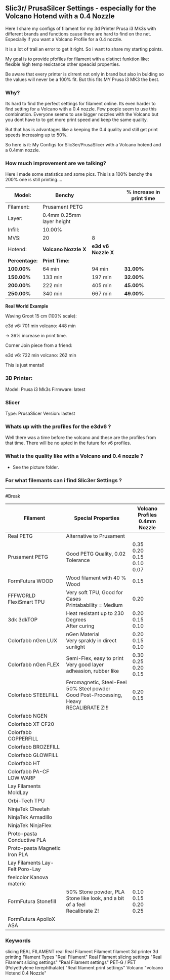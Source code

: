 ## Slic3r/ PrusaSilcer Settings - especially for the Volcano Hotend with a 0.4 Nozzle

Here I share my configs of filament for my 3d Printer Prusa i3 Mk3s with different brands and functions cause there are hard to find on the net. Especially if you want a Volcano Profile for a 0.4 nozzle.

It is a lot of trail an error to get it right. So i want to share my starting points.

My goal is to provide pfofiles for filament with a distinct funktion like: flexible high temp resictance other speacisl properties.

Be aware that every printer is dirrent not only in brand but also in bulding so the values will never be a 100% fit. But this fits MY Prusa i3 MK3 the best.

### Why?

Its hard to find the perfect settings for filament online. Its even harder to find setting for a Volcano with a 0.4 nozzle. Few people seem to use this combination. Everyone seems to use bigger nozzles with the Volcano but you dont have to to get more print speed and keep the same quality.

But that has is advantages like a keeping the 0.4 quality and still get print speeds increasing up to 50%.

So here is it: My Configs for Slic3er/PrusaSlicer with a Volcano hotend and a 0.4mm nozzle. 

### How much improvement are we talking?

Here i made some statistics and some pics. This is a 100% benchy the 200% one is still printing....


| Model:  | Benchy | | % increase in print time | 
| ---  | --- | -  |  --- | 
|  Filament:  | Prusament PETG | | | 
|  Layer:       |  0.4mm 0.25mm layer height  | ||
|  Infill:      |  10.00%                     | ||
|  MVS:         |  20                         |  8 ||
|  Hotend:      |  __Volcano Nozzle X__           |  __e3d v6 Nozzle X__  |
|  __Percentage:__  |  __Print Time:__                |                   | 
|  __100.00%__     |  64 min                     |  94 min           |  __31.00%__
|  __150.00%__     |  133 min                    |  197 min          |  __32.00%__
|  __200.00%__     |  222 min                    |  405 min          |  __45.00%__
|  __250.00%__      |  340 min                    |  667 min          |  __49.00%__



__Real World Example__

Waving Groot 15 cm (100% scale):

e3d v6: 701 min
volcano: 448 min

-> 36% increase in print time.

Corner Join piece from a friend:

e3d v6: 722 min
volcano: 262 min

This is just mental!


### 3D Printer:

Model: Prusa i3 Mk3s 
Firmware: latest

### Slicer

Type: PrusaSlicer
Version: lastest

### Whats up with the profiles for the e3dv6 ?

Well there was a time before the volcano and these are the profiles from that time. There will be no upted in the future for v6 profiles.

### What is the quality like with a Volcano and 0.4 nozzle ?

- See the picture folder.

### For what filemants can i find Slic3er Settings ?

----
#Break

  |  Filament                         |  Special Properties                                                                               |  Volcano Profiles <br> 0.4mm Nozzle
  | ---------------------------------  | -------------------------------------------------------------------------------------------------  | ----------------------------------------
  |  Real PETG                        |  Alternative to Prusament                                                                         |
  |  Prusament PETG                   |  Good PETG Quality, 0.02 Tolerance                                                                |  0.35 <br> 0.20 <br> 0.15<br> 0.10<br> 0.07
  |  FormFutura WOOD                  |  Wood filament with 40 % Wood                                                                     |  0.15
  |  FFFWORLD FlexiSmart TPU          |  Very soft TPU, Good for Cases<br>  Printabability = Medium                                        |  0.20
  |  3dk 3dkTOP                       |  Heat resistant up to 230 Degrees <br> After curing                                                |  0.20<br>0.15<br> 0.10
  |  Colorfabb nGen LUX               |  nGen Material<br> Very sprakly in direct sunlight                                                 |  0.20<br> 0.15<br> 0.10
  |  Colorfabb nGen FLEX              |  Semi-Flex, easy to print<br> Very good layer adheasion, rubber like                               |  0.30<br>0.25<br>0.20<br>0.15
  |  Colorfabb STEELFILL              |  Feromagnetic, Steel-Feel<br> 50% Steel powder<br> Good Post-Processing, Heavy<br> RECALIBRATE Z!!!  |  0.20<br> 0.15
  |  Colorfabb NGEN                   |                                                                                                   |
  |  Colorfabb XT CF20                |                                                                                                   |
  |  Colorfabb COPPERFILL             |                                                                                                   |
  |  Colorfabb BROZEFILL              |                                                                                                   |
  |  Colorfabb GLOWFILL               |                                                                                                   |
  |  Colorfabb HT                     |                                                                                                   |
  |  Colorfabb PA-CF LOW WARP         |                                                                                                   |
  |  Lay Filaments MoldLay            |                                                                                                   |
  |  Orbi-Tech TPU                    |                                                                                                   |
  |  NinjaTek Cheetah                 |                                                                                                   |
  |  NinjaTek Armadillo               |                                                                                                   |
  |  NinjaTek NinjaFlex               |                                                                                                   |
  |  Proto-pasta Conductive PLA       |                                                                                                   |
  |  Proto-pasta Magnetic Iron PLA    |                                                                                                   |
  |  Lay Filaments Lay-Felt Poro-Lay  |                                                                                                   |
  |  feelcolor Kanova materic         |                                                                                                   |
  |  FormFutura Stonefill             |  50% Stone powder, PLA<br> Stone like look, and a bit of a feel<br>Recalibrate Z!                   |  0.10<br> 0.15<br>0.20<br>0.25
  |  FormFutura ApolloX ASA           |                                                                                                   |

### Keywords 

slicing REAL FILAMENT real Real Filament Filament filament 3d printer 3d printing Filament Types "Real Filament" Real Filament slicing settings "Real Filament slicing settings" "Real Filament settings" PET-G / PET (Polyethylene terephthalate) "Real filament print settings" Volcano "volcano Hotend 0.4 Nozzle"
